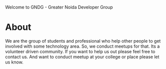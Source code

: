Welcome to GNDG - Greater Noida Developer Group

# About  
We are the group of students and professional who help other people to get involved with some technology area. So, we conduct meetups for that.
Its a volunteer driven community. If you want to help us out please feel free to contact us. And want to conduct meetup at your college or place please let us know.
